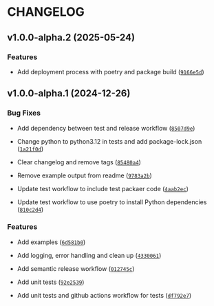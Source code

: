 # CHANGELOG


## v1.0.0-alpha.2 (2025-05-24)

### Features

- Add deployment process with poetry and package build
  ([`9166e5d`](https://github.com/aaronginder/html-email-generator/commit/9166e5d4fa437d36d4b00879c9dfe142aaa5c632))


## v1.0.0-alpha.1 (2024-12-26)

### Bug Fixes

- Add dependency between test and release workflow
  ([`8507d9e`](https://github.com/aaronginder/html-email-generator/commit/8507d9e456ffa1f4d463c17e7fe6eb6994dd22e2))

- Change python to python3.12 in tests and add package-lock.json
  ([`1a21f0d`](https://github.com/aaronginder/html-email-generator/commit/1a21f0d9d91c2173ca58d52f2651299a09190fda))

- Clear changelog and remove tags
  ([`85480a4`](https://github.com/aaronginder/html-email-generator/commit/85480a49a96c7c18ad226416a25f18ba8702e64b))

- Remove example output from readme
  ([`9783a2b`](https://github.com/aaronginder/html-email-generator/commit/9783a2bd4e0ec4176e5e83d7040eaa509fbf064e))

- Update test workflow to include test packaer code
  ([`4aab2ec`](https://github.com/aaronginder/html-email-generator/commit/4aab2ec8fb124fb67075db60fa73497d8834cd78))

- Update test workflow to use poetry to install Python dependencies
  ([`810c2d4`](https://github.com/aaronginder/html-email-generator/commit/810c2d440113fc59b1457c5a88b89147fe2702db))

### Features

- Add examples
  ([`6d581b0`](https://github.com/aaronginder/html-email-generator/commit/6d581b06809e9eedaed8ba646c5e3b9ec67ab636))

- Add logging, error handling and clean up
  ([`4330061`](https://github.com/aaronginder/html-email-generator/commit/43300618058a006ae2d543187d679475d2df69af))

- Add semantic release workflow
  ([`012745c`](https://github.com/aaronginder/html-email-generator/commit/012745c54c35f87c02422bcfaf7fb7d73225697a))

- Add unit tests
  ([`92e2539`](https://github.com/aaronginder/html-email-generator/commit/92e2539c8e2f923b953f2edc4fee2f05d0b25cca))

- Add unit tests and github actions workflow for tests
  ([`df792e7`](https://github.com/aaronginder/html-email-generator/commit/df792e70c28bb176f9534d16520f14d152bb0b69))
